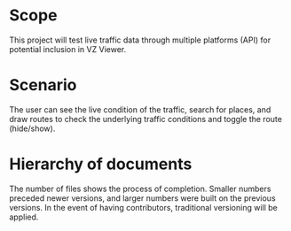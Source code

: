 # Scope
This project will test live traffic data through multiple platforms (API) for potential inclusion in VZ Viewer. 

# Scenario
The user can see the live condition of the traffic, search for places, and draw routes to check the underlying traffic conditions and toggle the route (hide/show).

# Hierarchy of documents
The number of files shows the process of completion. Smaller numbers preceded newer versions, and larger numbers were built on the previous versions. In the event of having contributors, traditional versioning will be applied.

